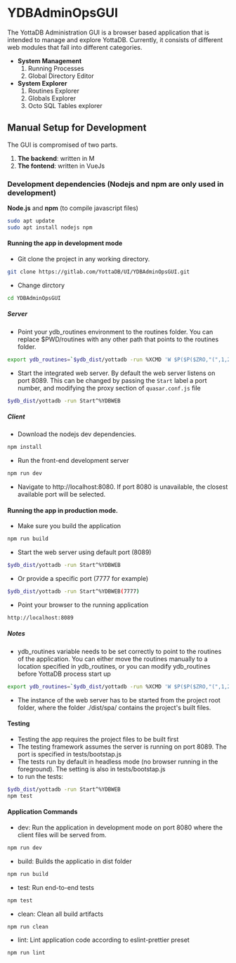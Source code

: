 # YDBAdminOpsGUI

The YottaDB Administration GUI is a browser based application that is intended to manage and explore YottaDB. Currently, it consists of different web modules that fall into different categories.

 - **System  Management**
    1. Running Processes
    2. Global Directory Editor
 - **System Explorer**
    1. Routines Explorer
    2. Globals Explorer
    3. Octo SQL Tables explorer

## Manual Setup for Development
The GUI is compromised of two parts. 
 1. **The backend**: written in M
 2. **The fontend**: written in VueJs

### Development dependencies (Nodejs and npm are only used in development)
**Node.js** and **npm** (to compile javascript files)
```bash
sudo apt update
sudo apt install nodejs npm
```


#### Running the app in development mode
- Git clone the project in any working directory. 
```bash
git clone https://gitlab.com/YottaDB/UI/YDBAdminOpsGUI.git
```

- Change dirctory
```bash
cd YDBAdminOpsGUI
```

##### Server
- Point your ydb_routines environment  to the routines folder. You can replace $PWD/routines with any other path that points to the routines folder. 
```bash
export ydb_routines=`$ydb_dist/yottadb -run %XCMD 'W $P($P($ZRO,"(",1,2),")")_" "_"$PWD/routines"_")"_$P($ZRO,")",2,$L($ZRO,")"))'` 
```
- Start the integrated web server. 
By default the web server listens on port 8089. This can be changed by passing the ```Start``` label a port number, and modifying the proxy section of ```quasar.conf.js``` file 
```bash
$ydb_dist/yottadb -run Start^%YDBWEB
```

##### Client
- Download the nodejs dev dependencies.
```bash 
npm install
```
- Run the front-end development server
```bash
npm run dev
```
- Navigate to http://localhost:8080. If port 8080 is unavailable, the closest available port will be selected.


#### Running the app in production mode.
- Make sure you build the application
 ```bash
 npm run build
 ```
- Start the web server using default port (8089)
```bash
$ydb_dist/yottadb -run Start^%YDBWEB
```
- Or provide a specific port (7777 for example)
```bash
$ydb_dist/yottadb -run Start^%YDBWEB(7777)
```
- Point your browser to the running application
```bash
http://localhost:8089
```
##### Notes
- ydb_routines variable needs to be set correctly to point to the routines of the application. You can either move the routines manually to a location specified in ydb_routines, 
or you can modify ydb_routines before YottaDB process start up

```bash
export ydb_routines=`$ydb_dist/yottadb -run %XCMD 'W $P($P($ZRO,"(",1,2),")")_" "_"$PWD/routines"_")"_$P($ZRO,")",2,$L($ZRO,")"))'` 
```
- The instance of the web server has to be started from the project root folder, where the folder ./dist/spa/ contains the project's built files. 

#### Testing
 - Testing the app requires the project files to be built first
 - The testing framework assumes the server is running on port 8089. The port is specified in tests/bootstap.js
 - The tests run by default in headless mode (no browser running in the foreground). The setting is also in tests/bootstap.js
 - to run the tests:
 ```bash
 $ydb_dist/yottadb -run Start^%YDBWEB
 npm test
 ```

 #### Application Commands
 - dev: Run the application in development mode on port 8080 where the client files will be served from.
 ```bash
 npm run dev
 ```
 - build: Builds the applicatio in dist folder
 ```bash
 npm run build
 ``` 
 - test: Run end-to-end tests
 ```bash
 npm test
 ```
- clean: Clean all build artifacts
```bash
npm run clean
```
- lint: Lint application code according to eslint-prettier preset
```bash
npm run lint
```
